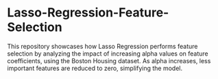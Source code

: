 # Lasso-Regression-Feature-Selection
This repository showcases how Lasso Regression performs feature selection by analyzing the impact of increasing alpha values on feature coefficients, using the Boston Housing dataset. As alpha increases, less important features are reduced to zero, simplifying the model.
